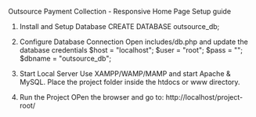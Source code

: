 Outsource Payment Collection - Responsive Home Page
Setup guide

1. Install and Setup Database
   CREATE DATABASE outsource_db;
2.  Configure Database Connection
Open includes/db.php and update the database credentials
$host = "localhost";
$user = "root"; 
$pass = ""; 
$dbname = "outsource_db";

3. Start Local Server
Use XAMPP/WAMP/MAMP and start Apache & MySQL.
Place the project folder inside the htdocs or www directory.

4. Run the Project
OPen the browser and go to: 
   http://localhost/project-root/
